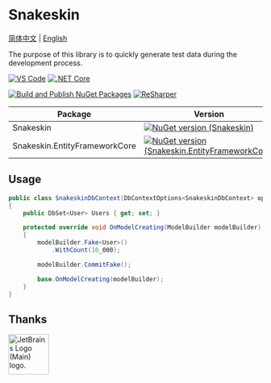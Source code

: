 # Snakeskin

[简体中文](README.MD) | [English](README_en.MD)

The purpose of this library is to quickly generate test data during the development process.

[![VS Code](https://img.shields.io/badge/VS%20Code-007ACC?style=for-the-badge&logo=visual-studio-code&logoColor=white)](https://code.visualstudio.com/)
[![.NET Core](https://img.shields.io/badge/.NET%20Core-512BD4?style=for-the-badge&logo=.net&logoColor=white)](https://dotnet.microsoft.com/)

[![Build and Publish NuGet Packages](https://github.com/wosledon/Snakeskin/actions/workflows/main.yml/badge.svg?branch=master)](https://github.com/wosledon/Snakeskin/actions/workflows/main.yml)
[![ReSharper](https://img.shields.io/badge/ReSharper-Enabled-brightgreen.svg)](https://www.jetbrains.com/resharper/)

| Package | Version | Downloads |
|---------|---------|-----------|
| Snakeskin | [![NuGet version (Snakeskin)](https://img.shields.io/nuget/v/Snakeskin.svg)](https://www.nuget.org/packages/Snakeskin/) | [![NuGet downloads (Snakeskin)](https://img.shields.io/nuget/dt/Snakeskin.svg)](https://www.nuget.org/packages/Snakeskin/) |
| Snakeskin.EntityFrameworkCore | [![NuGet version (Snakeskin.EntityFrameworkCore)](https://img.shields.io/nuget/v/Snakeskin.EntityFrameworkCore.svg)](https://www.nuget.org/packages/Snakeskin.EntityFrameworkCore/) | [![NuGet downloads (Snakeskin.EntityFrameworkCore)](https://img.shields.io/nuget/dt/Snakeskin.EntityFrameworkCoresvg)](https://www.nuget.org/packages/Snakeskin.EntityFrameworkCore/) |

## Usage

```csharp
public class SnakeskinDbContext(DbContextOptions<SnakeskinDbContext> options) : DbContext(options)
{
    public DbSet<User> Users { get; set; }

    protected override void OnModelCreating(ModelBuilder modelBuilder)
    {
        modelBuilder.Fake<User>()
            .WithCount(10_000);

        modelBuilder.CommitFake();

        base.OnModelCreating(modelBuilder);
    }
}
```

## Thanks

<a href="https://jb.gg/OpenSourceSupport">
    <img height="80px" src="https://resources.jetbrains.com/storage/products/company/brand/logos/jb_beam.png" alt="JetBrains Logo (Main) logo.">
</a>